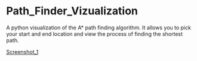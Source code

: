 # Path_Finder_Vizualization
A python visualization of the A* path finding algorithm. It allows you to pick your start and end location and view the process of finding the shortest path.

[Screenshot_1](https://user-images.githubusercontent.com/35819620/79293063-a9e6d080-7f0d-11ea-8da0-349581ee74f6.PNG)

